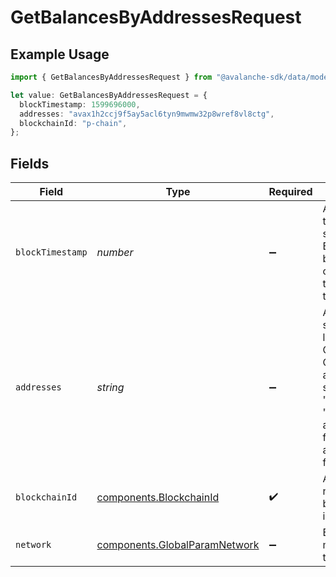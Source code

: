 # GetBalancesByAddressesRequest

## Example Usage

```typescript
import { GetBalancesByAddressesRequest } from "@avalanche-sdk/data/models/operations";

let value: GetBalancesByAddressesRequest = {
  blockTimestamp: 1599696000,
  addresses: "avax1h2ccj9f5ay5acl6tyn9mwmw32p8wref8vl8ctg",
  blockchainId: "p-chain",
};
```

## Fields

| Field                                                                                                                               | Type                                                                                                                                | Required                                                                                                                            | Description                                                                                                                         | Example                                                                                                                             |
| ----------------------------------------------------------------------------------------------------------------------------------- | ----------------------------------------------------------------------------------------------------------------------------------- | ----------------------------------------------------------------------------------------------------------------------------------- | ----------------------------------------------------------------------------------------------------------------------------------- | ----------------------------------------------------------------------------------------------------------------------------------- |
| `blockTimestamp`                                                                                                                    | *number*                                                                                                                            | :heavy_minus_sign:                                                                                                                  | An epoch timestamp in seconds. Balance will be calculated at this timestamp.                                                        | 1599696000                                                                                                                          |
| `addresses`                                                                                                                         | *string*                                                                                                                            | :heavy_minus_sign:                                                                                                                  | A comma separated list of X-Chain or P-Chain wallet addresses, starting with "avax"/"fuji", "P-avax"/"P-fuji" or "X-avax"/"X-fuji". | avax1h2ccj9f5ay5acl6tyn9mwmw32p8wref8vl8ctg                                                                                         |
| `blockchainId`                                                                                                                      | [components.BlockchainId](../../models/components/blockchainid.md)                                                                  | :heavy_check_mark:                                                                                                                  | A primary network blockchain id or alias.                                                                                           | p-chain                                                                                                                             |
| `network`                                                                                                                           | [components.GlobalParamNetwork](../../models/components/globalparamnetwork.md)                                                      | :heavy_minus_sign:                                                                                                                  | Either mainnet or testnet/fuji.                                                                                                     | mainnet                                                                                                                             |